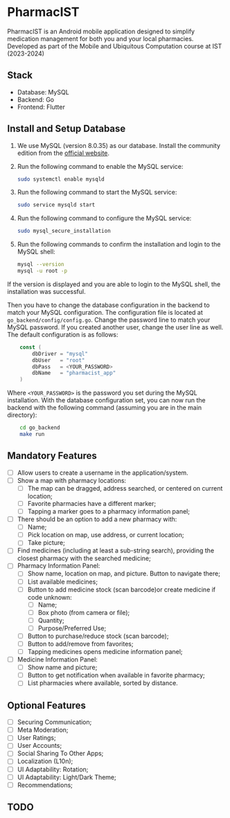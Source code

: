 # PharmacIST
PharmacIST is an Android mobile application designed to simplify medication management for both you and your local pharmacies. Developed as part of the Mobile and Ubiquitous Computation course at IST (2023-2024)

## Stack
- Database: MySQL 
- Backend: Go
- Frontend: Flutter

## Install and Setup Database
1. We use MySQL (version 8.0.35) as our database. Install the community edition from the [official website](https://dev.mysql.com/downloads/mysql/).
2. Run the following command to enable the MySQL service:

    ```bash
    sudo systemctl enable mysqld
    ```
3. Run the following command to start the MySQL service:

    ```bash
    sudo service mysqld start
    ```
4. Run the following command to configure the MySQL service:

    ```bash
    sudo mysql_secure_installation
    ```
5. Run the following commands to confirm the installation and login to the MySQL shell:

    ```bash
    mysql --version
    mysql -u root -p
    ```
If the version is displayed and you are able to login to the MySQL shell, the installation was successful.

Then you have to change the database configuration in the backend to match your MySQL configuration. The configuration file is located at `go_backend/config/config.go`. Change the password line to match your MySQL password. If you created another user, change the user line as well. The default configuration is as follows:

```go
    const (
        dbDriver = "mysql"
        dbUser   = "root"
        dbPass   = <YOUR_PASSWORD>
        dbName   = "pharmacist_app"
    )
```
Where `<YOUR_PASSWORD>` is the password you set during the MySQL installation.
With the database configuration set, you can now run the backend with the following command (assuming you are in the main directory):

```bash
    cd go_backend
    make run
```

## Mandatory Features
- [ ] Allow users to create a username in the application/system.
- [ ] Show a map with pharmacy locations:
    - [ ] The map can be dragged, address searched, or centered on current location;
    - [ ] Favorite pharmacies have a different marker;
    - [ ] Tapping a marker goes to a pharmacy information panel;
- [ ] There should be an option to add a new pharmacy with:
    - [ ] Name;
    - [ ] Pick location on map, use address, or current location;
    - [ ] Take picture;
- [ ] Find medicines (including at least a sub-string search), providing the closest pharmacy with the searched medicine;
- [ ] Pharmacy Information Panel:
    - [ ] Show name, location on map, and picture. Button to navigate there;
    - [ ] List available medicines;
    - [ ] Button to add medicine stock (scan barcode)or create medicine if code unknown:
        - [ ] Name;
        - [ ] Box photo (from camera or file);
        - [ ] Quantity;
        - [ ] Purpose/Preferred Use;
    - [ ] Button to purchase/reduce stock (scan barcode);
    - [ ] Button to add/remove from favorites;
    - [ ] Tapping medicines opens medicine information panel;
- [ ] Medicine Information Panel:
    - [ ] Show name and picture;
    - [ ] Button to get notification when available in favorite pharmacy;
    - [ ] List pharmacies where available, sorted by distance.

## Optional Features
- [ ] Securing Communication;
- [ ] Meta Moderation;
- [ ] User Ratings;
- [ ] User Accounts;
- [ ] Social Sharing To Other Apps;
- [ ] Localization (L10n);
- [ ] UI Adaptability: Rotation;
- [ ] UI Adaptability: Light/Dark Theme;
- [ ] Recommendations;

## TODO
